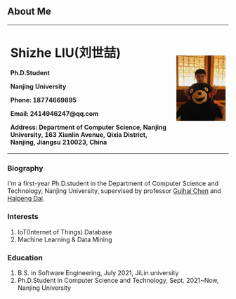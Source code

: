 ## About Me

<table border="0">
  <tr>
    <td width="75%">
      <h1>Shizhe LIU(刘世喆)</h1>
      <p><b>Ph.D.Student</b></p>
      <p><b>Nanjing University</b></p>
      <p><b>Phone: 18774669895</b></p>
      <p><b>Email: 2414946247@qq.com</b></p>
      <p><b>Address: Department of Computer Science, Nanjing University, 163 Xianlin Avenue, Qixia District, Nanjing, Jiangsu 210023, China</b></p>
    </td>
    <td width="25%">
      <img src="/image2.jpg" width="100%">
    </td>
  </tr>
</table>


### Biography

I'm a first-year Ph.D.student in the Department of Computer Science and Technology, Nanjing University, supervised by professor [Guihai Chen](http://cs.nju.edu.cn/gchen) and [Haipeng Dai](https://cs.nju.edu.cn/daihp/).



### Interests

1. IoT(Internet of Things) Database
2. Machine Learning & Data Mining


### Education
1. B.S. in Software Engineering, July 2021, JiLin university
2. Ph.D.Student in Computer Science and Technology, Sept. 2021~Now, Nanjing University
